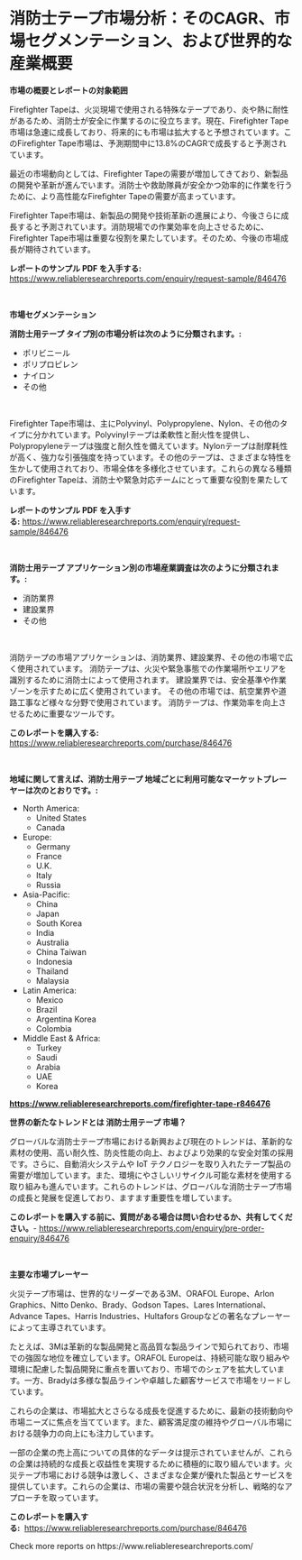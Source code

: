 <p><h1>消防士テープ市場分析：そのCAGR、市場セグメンテーション、および世界的な産業概要</h1></p><p><strong>市場の概要とレポートの対象範囲</strong></p>
<p><p>Firefighter Tapeは、火災現場で使用される特殊なテープであり、炎や熱に耐性があるため、消防士が安全に作業するのに役立ちます。現在、Firefighter Tape市場は急速に成長しており、将来的にも市場は拡大すると予想されています。このFirefighter Tape市場は、予測期間中に13.8%のCAGRで成長すると予測されています。</p><p>最近の市場動向としては、Firefighter Tapeの需要が増加してきており、新製品の開発や革新が進んでいます。消防士や救助隊員が安全かつ効率的に作業を行うために、より高性能なFirefighter Tapeの需要が高まっています。</p><p>Firefighter Tape市場は、新製品の開発や技術革新の進展により、今後さらに成長すると予測されています。消防現場での作業効率を向上させるために、Firefighter Tape市場は重要な役割を果たしています。そのため、今後の市場成長が期待されています。</p></p>
<p><strong>レポートのサンプル PDF を入手する:</strong> <a href="https://www.reliableresearchreports.com/enquiry/request-sample/846476">https://www.reliableresearchreports.com/enquiry/request-sample/846476</a></p>
<p>&nbsp;</p>
<p><strong>市場セグメンテーション</strong></p>
<p><strong>消防士用テープ タイプ別の市場分析は次のように分類されます。:</strong></p>
<p><ul><li>ポリビニール</li><li>ポリプロピレン</li><li>ナイロン</li><li>その他</li></ul></p>
<p>&nbsp;</p>
<p><p>Firefighter Tape市場は、主にPolyvinyl、Polypropylene、Nylon、その他のタイプに分かれています。Polyvinylテープは柔軟性と耐火性を提供し、Polypropyleneテープは強度と耐久性を備えています。Nylonテープは耐摩耗性が高く、強力な引張強度を持っています。その他のテープは、さまざまな特性を生かして使用されており、市場全体を多様化させています。これらの異なる種類のFirefighter Tapeは、消防士や緊急対応チームにとって重要な役割を果たしています。</p></p>
<p><strong>レポートのサンプル PDF を入手する:</strong>&nbsp;<a href="https://www.reliableresearchreports.com/enquiry/request-sample/846476">https://www.reliableresearchreports.com/enquiry/request-sample/846476</a></p>
<p>&nbsp;</p>
<p><strong> 消防士用テープ アプリケーション別の市場産業調査は次のように分類されます。:</strong></p>
<p><ul><li>消防業界</li><li>建設業界</li><li>その他</li></ul></p>
<p>&nbsp;</p>
<p><p>消防テープの市場アプリケーションは、消防業界、建設業界、その他の市場で広く使用されています。 消防テープは、火災や緊急事態での作業場所やエリアを識別するために消防士によって使用されます。 建設業界では、安全基準や作業ゾーンを示すために広く使用されています。 その他の市場では、航空業界や道路工事など様々な分野で使用されています。 消防テープは、作業効率を向上させるために重要なツールです。</p></p>
<p><strong>このレポートを購入する:</strong>&nbsp; <a href="https://www.reliableresearchreports.com/purchase/846476">https://www.reliableresearchreports.com/purchase/846476</a></p>
<p>&nbsp;</p>
<p><strong>地域に関して言えば、消防士用テープ 地域ごとに利用可能なマーケットプレーヤーは次のとおりです。:</strong></p>
<p><ul>
    <li>
        North America:
        <ul>
            <li>United States</li>
            <li>Canada</li>
        </ul>
    </li>
    <li>
        Europe:
        <ul>
            <li>Germany</li>
            <li>France</li>
            <li>U.K.</li>
            <li>Italy</li>
            <li>Russia</li>
        </ul>
    </li>
    <li>
        Asia-Pacific:
        <ul>
            <li>China</li>
            <li>Japan</li>
            <li>South Korea</li>
            <li>India</li>
            <li>Australia</li>
            <li>China Taiwan</li>
            <li>Indonesia</li>
            <li>Thailand</li>
            <li>Malaysia</li>
        </ul>
    </li>
    <li>
        Latin America:
        <ul>
            <li>Mexico</li>
            <li>Brazil</li>
            <li>Argentina Korea</li>
            <li>Colombia</li>
        </ul>
    </li>
    <li>
        Middle East & Africa:
        <ul>
            <li>Turkey</li>
            <li>Saudi</li>
            <li>Arabia</li>
            <li>UAE</li>
            <li>Korea</li>
        </ul>
    </li>
    </ul></p>
<p><strong><a href="https://www.reliableresearchreports.com/firefighter-tape-r846476">https://www.reliableresearchreports.com/firefighter-tape-r846476</a></strong>&nbsp;</p>
<p><strong>世界の新たなトレンドとは 消防士用テープ 市場？</strong></p>
<p><p>グローバルな消防士テープ市場における新興および現在のトレンドは、革新的な素材の使用、高い耐久性、防炎性能の向上、およびより効果的な安全対策の採用です。さらに、自動消火システムや IoT テクノロジーを取り入れたテープ製品の需要が増加しています。また、環境にやさしいリサイクル可能な素材を使用する取り組みも進んでいます。これらのトレンドは、グローバルな消防士テープ市場の成長と発展を促進しており、ますます重要性を増しています。</p></p>
<p><strong>このレポートを購入する前に、質問がある場合は問い合わせるか、共有してください。</strong>- <a href="https://www.reliableresearchreports.com/enquiry/pre-order-enquiry/846476">https://www.reliableresearchreports.com/enquiry/pre-order-enquiry/846476</a></p>
<p>&nbsp;</p>
<p><strong>主要な市場プレーヤー</strong></p>
<p><p>火災テープ市場は、世界的なリーダーである3M、ORAFOL Europe、Arlon Graphics、Nitto Denko、Brady、Godson Tapes、Lares International、Advance Tapes、Harris Industries、Hultafors Groupなどの著名なプレーヤーによって主導されています。</p><p>たとえば、3Mは革新的な製品開発と高品質な製品ラインで知られており、市場での強固な地位を確立しています。ORAFOL Europeは、持続可能な取り組みや環境に配慮した製品開発に重点を置いており、市場でのシェアを拡大しています。一方、Bradyは多様な製品ラインや卓越した顧客サービスで市場をリードしています。</p><p>これらの企業は、市場拡大とさらなる成長を促進するために、最新の技術動向や市場ニーズに焦点を当てています。また、顧客満足度の維持やグローバル市場における競争力の向上にも注力しています。</p><p>一部の企業の売上高についての具体的なデータは提示されていませんが、これらの企業は持続的な成長と収益性を実現するために積極的に取り組んでいます。火災テープ市場における競争は激しく、さまざまな企業が優れた製品とサービスを提供しています。これらの企業は、市場の需要や競合状況を分析し、戦略的なアプローチを取っています。</p></p>
<p><strong>このレポートを購入する:</strong>&nbsp;&nbsp;<a href="https://www.reliableresearchreports.com/purchase/846476">https://www.reliableresearchreports.com/purchase/846476</a></p>
<p>Check more reports on https://www.reliableresearchreports.com/</p>